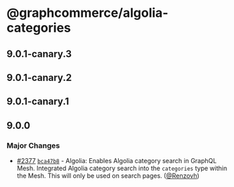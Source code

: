 # @graphcommerce/algolia-categories

## 9.0.1-canary.3

## 9.0.1-canary.2

## 9.0.1-canary.1

## 9.0.0

### Major Changes

- [#2377](https://github.com/graphcommerce-org/graphcommerce/pull/2377) [`bca47b8`](https://github.com/graphcommerce-org/graphcommerce/commit/bca47b81061ea8608753cfc8940ce4db65ab27e3) - Algolia: Enables Algolia category search in GraphQL Mesh. Integrated Algolia category search into the `categories` type within the Mesh. This will only be used on search pages. ([@Renzovh](https://github.com/Renzovh))

